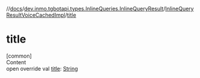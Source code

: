 //[docs](../../../index.md)/[dev.inmo.tgbotapi.types.InlineQueries.InlineQueryResult](../index.md)/[InlineQueryResultVoiceCachedImpl](index.md)/[title](title.md)



# title  
[common]  
Content  
open override val [title](title.md): [String](https://kotlinlang.org/api/latest/jvm/stdlib/kotlin/-string/index.html)  



